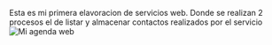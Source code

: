 Esta es mi primera elavoracion de servicios web. Donde se realizan 2 procesos el de listar y almacenar contactos realizados por el servicio 
![Mi agenda web](contactos)
